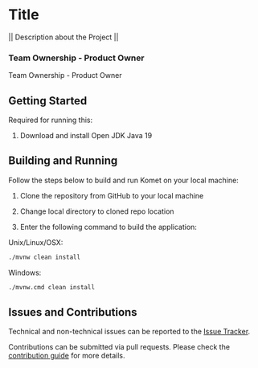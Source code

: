 # Title

|| Description about the Project ||

### Team Ownership - Product Owner

Team Ownership - Product Owner

## Getting Started

Required for running this:

1. Download and install Open JDK Java 19

## Building and Running

Follow the steps below to build and run Komet on your local machine:

1. Clone the repository from GitHub to your local machine

2. Change local directory to cloned repo location

3. Enter the following command to build the application:

Unix/Linux/OSX:

```bash
./mvnw clean install
```

Windows:

```bash
./mvnw.cmd clean install
```

## Issues and Contributions
Technical and non-technical issues can be reported to the [Issue Tracker](https://github.com/ikmdev/maven-nexus-deploy-action/issues).

Contributions can be submitted via pull requests. Please check the [contribution guide](doc/how-to-contribute.md) for more details.
